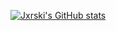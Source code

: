 [![Jxrski's GitHub stats](https://github-readme-stats.vercel.app/api?username=jxrski)](https://github.com/jxrski/github-readme-stats)
